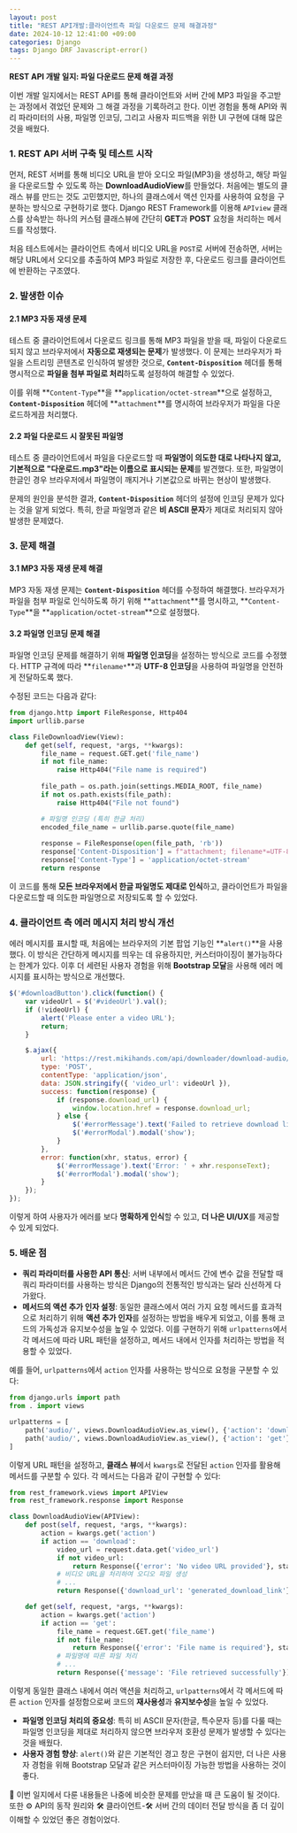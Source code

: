 ```yaml
---
layout: post
title: "REST API개발:클라이언트측 파일 다운로드 문제 해결과정"
date: 2024-10-12 12:41:00 +09:00
categories: Django
tags: Django DRF Javascript-error() 
---
```


**REST API 개발 일지: 파일 다운로드 문제 해결 과정**

이번 개발 일지에서는 REST API를 통해 클라이언트와 서버 간에 MP3 파일을 주고받는 과정에서 겪었던 문제와 그 해결 과정을 기록하려고 한다. 이번 경험을 통해 API와 쿼리 파라미터의 사용, 파일명 인코딩, 그리고 사용자 피드백을 위한 UI 구현에 대해 많은 것을 배웠다.

### 1. REST API 서버 구축 및 테스트 시작

먼저, REST 서버를 통해 비디오 URL을 받아 오디오 파일(MP3)을 생성하고, 해당 파일을 다운로드할 수 있도록 하는 **DownloadAudioView**를 만들었다. 처음에는 별도의 클래스 뷰를 만드는 것도 고민했지만, 하나의 클래스에서 액션 인자를 사용하여 요청을 구분하는 방식으로 구현하기로 했다. Django REST Framework를 이용해 `APIview` 클래스를 상속받는 하나의 커스텀 클래스뷰에 간단히 **GET**과 **POST** 요청을 처리하는 메서드를 작성했다.

처음 테스트에서는 클라이언트 측에서 비디오 URL을 `POST`로 서버에 전송하면, 서버는 해당 URL에서 오디오를 추출하여 MP3 파일로 저장한 후, 다운로드 링크를 클라이언트에 반환하는 구조였다.

### 2. 발생한 이슈

#### 2.1 MP3 자동 재생 문제

테스트 중 클라이언트에서 다운로드 링크를 통해 MP3 파일을 받을 때, 파일이 다운로드되지 않고 브라우저에서 **자동으로 재생되는 문제**가 발생했다. 이 문제는 브라우저가 파일을 스트리밍 콘텐츠로 인식하여 발생한 것으로, **`Content-Disposition`** 헤더를 통해 명시적으로 **파일을 첨부 파일로 처리**하도록 설정하여 해결할 수 있었다.

이를 위해 **`Content-Type`**을 **`application/octet-stream`**으로 설정하고, **`Content-Disposition`** 헤더에 **`attachment`**를 명시하여 브라우저가 파일을 다운로드하게끔 처리했다.

#### 2.2 파일 다운로드 시 잘못된 파일명

테스트 중 클라이언트에서 파일을 다운로드할 때 **파일명이 의도한 대로 나타나지 않고, 기본적으로 "다운로드.mp3"라는 이름으로 표시되는 문제**를 발견했다. 또한, 파일명이 한글인 경우 브라우저에서 파일명이 깨지거나 기본값으로 바뀌는 현상이 발생했다.

문제의 원인을 분석한 결과, **`Content-Disposition`** 헤더의 설정에 인코딩 문제가 있다는 것을 알게 되었다. 특히, 한글 파일명과 같은 **비 ASCII 문자**가 제대로 처리되지 않아 발생한 문제였다.

### 3. 문제 해결

#### 3.1 MP3 자동 재생 문제 해결

MP3 자동 재생 문제는 **`Content-Disposition`** 헤더를 수정하여 해결했다. 브라우저가 파일을 첨부 파일로 인식하도록 하기 위해 **`attachment`**를 명시하고, **`Content-Type`**을 **`application/octet-stream`**으로 설정했다.

#### 3.2 파일명 인코딩 문제 해결

파일명 인코딩 문제를 해결하기 위해 **파일명 인코딩**을 설정하는 방식으로 코드를 수정했다. HTTP 규격에 따라 **`filename*`**과 **UTF-8 인코딩**을 사용하여 파일명을 안전하게 전달하도록 했다.

수정된 코드는 다음과 같다:

```python
from django.http import FileResponse, Http404
import urllib.parse

class FileDownloadView(View):
    def get(self, request, *args, **kwargs):
        file_name = request.GET.get('file_name')
        if not file_name:
            raise Http404("File name is required")
        
        file_path = os.path.join(settings.MEDIA_ROOT, file_name)
        if not os.path.exists(file_path):
            raise Http404("File not found")

        # 파일명 인코딩 (특히 한글 처리)
        encoded_file_name = urllib.parse.quote(file_name)
        
        response = FileResponse(open(file_path, 'rb'))
        response['Content-Disposition'] = f"attachment; filename*=UTF-8''{encoded_file_name}"
        response['Content-Type'] = 'application/octet-stream'
        return response
```

이 코드를 통해 **모든 브라우저에서 한글 파일명도 제대로 인식**하고, 클라이언트가 파일을 다운로드할 때 의도한 파일명으로 저장되도록 할 수 있었다.

### 4. 클라이언트 측 에러 메시지 처리 방식 개선

에러 메시지를 표시할 때, 처음에는 브라우저의 기본 팝업 기능인 **`alert()`**을 사용했다. 이 방식은 간단하게 메시지를 띄우는 데 유용하지만, 커스터마이징이 불가능하다는 한계가 있다. 이후 더 세련된 사용자 경험을 위해 **Bootstrap 모달**을 사용해 에러 메시지를 표시하는 방식으로 개선했다.

```javascript
$('#downloadButton').click(function() {
    var videoUrl = $('#videoUrl').val();
    if (!videoUrl) {
        alert('Please enter a video URL');
        return;
    }

    $.ajax({
        url: 'https://rest.mikihands.com/api/downloader/download-audio/',
        type: 'POST',
        contentType: 'application/json',
        data: JSON.stringify({ 'video_url': videoUrl }),
        success: function(response) {
            if (response.download_url) {
                window.location.href = response.download_url;
            } else {
                $('#errorMessage').text('Failed to retrieve download link');
                $('#errorModal').modal('show');
            }
        },
        error: function(xhr, status, error) {
            $('#errorMessage').text('Error: ' + xhr.responseText);
            $('#errorModal').modal('show');
        }
    });
});
```

이렇게 하여 사용자가 에러를 보다 **명확하게 인식**할 수 있고, **더 나은 UI/UX**를 제공할 수 있게 되었다.

### 5. 배운 점

- **쿼리 파라미터를 사용한 API 통신**: 서버 내부에서 메서드 간에 변수 값을 전달할 때 쿼리 파라미터를 사용하는 방식은 Django의 전통적인 방식과는 달라 신선하게 다가왔다.
- **메서드의 액션 추가 인자 설정**: 동일한 클래스에서 여러 가지 요청 메서드를 효과적으로 처리하기 위해 **액션 추가 인자**를 설정하는 방법을 배우게 되었고, 이를 통해 코드의 가독성과 유지보수성을 높일 수 있었다. 이를 구현하기 위해 `urlpatterns`에서 각 메서드에 따라 URL 패턴을 설정하고, 메서드 내에서 인자를 처리하는 방법을 적용할 수 있었다.

예를 들어, `urlpatterns`에서 `action` 인자를 사용하는 방식으로 요청을 구분할 수 있다:

```python
from django.urls import path
from . import views

urlpatterns = [
    path('audio/', views.DownloadAudioView.as_view(), {'action': 'download'}, name='download-audio'),
    path('audio/', views.DownloadAudioView.as_view(), {'action': 'get'}, name='get-audio'),
]
```

이렇게 URL 패턴을 설정하고, **클래스 뷰**에서 `kwargs`로 전달된 `action` 인자를 활용해 메서드를 구분할 수 있다. 각 메서드는 다음과 같이 구현할 수 있다:

```python
from rest_framework.views import APIView
from rest_framework.response import Response

class DownloadAudioView(APIView):
    def post(self, request, *args, **kwargs):
        action = kwargs.get('action')
        if action == 'download':
            video_url = request.data.get('video_url')
            if not video_url:
                return Response({'error': 'No video URL provided'}, status=400)
            # 비디오 URL을 처리하여 오디오 파일 생성
            # ...
            return Response({'download_url': 'generated_download_link'})

    def get(self, request, *args, **kwargs):
        action = kwargs.get('action')
        if action == 'get':
            file_name = request.GET.get('file_name')
            if not file_name:
                return Response({'error': 'File name is required'}, status=400)
            # 파일명에 따른 파일 처리
            # ...
            return Response({'message': 'File retrieved successfully'})
```

이렇게 동일한 클래스 내에서 여러 액션을 처리하고, `urlpatterns`에서 각 메서드에 따른 `action` 인자를 설정함으로써 코드의 **재사용성**과 **유지보수성**을 높일 수 있었다.

- **파일명 인코딩 처리의 중요성**: 특히 비 ASCII 문자(한글, 특수문자 등)를 다룰 때는 파일명 인코딩을 제대로 처리하지 않으면 브라우저 호환성 문제가 발생할 수 있다는 것을 배웠다.
- **사용자 경험 향상**: `alert()`와 같은 기본적인 경고 창은 구현이 쉽지만, 더 나은 사용자 경험을 위해 Bootstrap 모달과 같은 커스터마이징 가능한 방법을 사용하는 것이 좋다.

📑 이번 일지에서 다룬 내용들은 나중에 비슷한 문제를 만났을 때 큰 도움이 될 것이다. 또한 ⚙️ API의 동작 원리와 🛠️ 클라이언트-🛠️ 서버 간의 데이터 전달 방식을 좀 더 깊이 이해할 수 있었던 좋은 경험이었다.